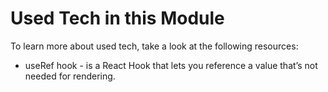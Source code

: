 # Used Tech in this Module

To learn more about used tech, take a look at the following resources:

- useRef hook - is a React Hook that lets you reference a value that’s not needed for rendering.
